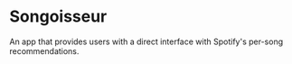 # Songoisseur
An app that provides users with a direct interface with Spotify's per-song recommendations.
